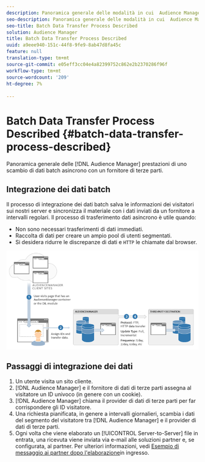 ```yaml
---
description: Panoramica generale delle modalità in cui  Audience Manager esegue uno scambio di dati batch asincrono con un fornitore di terze parti.
seo-description: Panoramica generale delle modalità in cui  Audience Manager esegue uno scambio di dati batch asincrono con un fornitore di terze parti.
seo-title: Batch Data Transfer Process Described
solution: Audience Manager
title: Batch Data Transfer Process Described
uuid: a9eee940-151c-44f8-9fe9-8ab47d8fa45c
feature: null
translation-type: tm+mt
source-git-commit: e05eff3cc04e4a82399752c862e2b2370286f96f
workflow-type: tm+mt
source-wordcount: '209'
ht-degree: 7%

---
```



# Batch Data Transfer Process Described {#batch-data-transfer-process-described}

Panoramica generale delle [!DNL Audience Manager] prestazioni di uno scambio di dati batch asincrono con un fornitore di terze parti.

## Integrazione dei dati batch

<!-- c_async.xml -->

Il processo di integrazione dei dati batch salva le informazioni dei visitatori sui nostri server e sincronizza il materiale con i dati inviati da un fornitore a intervalli regolari. Il processo di trasferimento dati asincrono è utile quando:

* Non sono necessari trasferimenti di dati immediati.
* Raccolta di dati per creare un ampio pool di utenti segmentati.
* Si desidera ridurre le discrepanze di dati e `HTTP` le chiamate dal browser.

![](assets/s2s_70.png)

## Passaggi di integrazione dei dati

1. Un utente visita un sito cliente.
1. [!DNL Audience Manager] e il fornitore di dati di terze parti assegna al visitatore un ID univoco (in genere con un cookie).
1. [!DNL Audience Manager] chiama il provider di dati di terze parti per far corrispondere gli ID visitatore.
1. Una richiesta pianificata, in genere a intervalli giornalieri, scambia i dati del segmento del visitatore tra [!DNL Audience Manager] e il provider di dati di terze parti.
1. Ogni volta che viene elaborato un [!UICONTROL Server-to-Server] file in entrata, una ricevuta viene inviata via e-mail alle soluzioni partner e, se configurata, al partner. Per ulteriori informazioni, vedi [Esempio di messaggio ai partner dopo l&#39;elaborazione](../../../integration/sending-audience-data/batch-data-transfer-explained/inbound-receipt-message.md)in ingresso.
